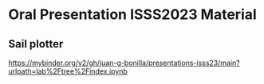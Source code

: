 # Oral Presentation ISSS2023 Material

## Sail plotter
https://mybinder.org/v2/gh/juan-g-bonilla/presentations-isss23/main?urlpath=lab%2Ftree%2Findex.ipynb
